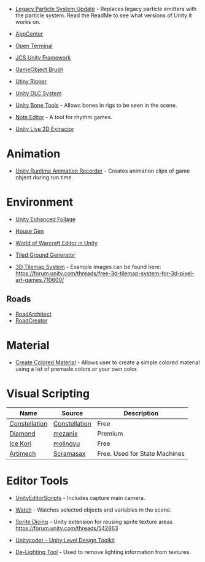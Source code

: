 
* [Legacy Particle System Update](https://github.com/zxsean/Legacy-Particle-System-Updater) - Replaces legacy particle emitters with the particle system.  Read the ReadMe to see what versions of Unity it works on.

* [AppCenter](https://github.com/microsoft/appcenter-sdk-unity)

* [Open Terminal](https://github.com/omid3098/OpenTerminal)

* [JCS Unity Framework](https://github.com/jcs090218/JCSUnity_Framework)

* [GameObject Brush](https://github.com/Kellojo/GameObject-Brush)

* [Utiny Ripper](https://github.com/mafaca/UtinyRipper)

* [Unity DLC System](https://github.com/TheLazyLemur/Unity_DLC_System)

* [Unity Bone Tools](https://github.com/ecidevilin/UnityBoneTools) - Allows bones in rigs to be seen in the scene.

* [Note Editor](https://github.com/setchi/NoteEditor) - A tool for rhythm games.

* [Unity Live 2D Extractor](https://github.com/Perfare/UnityLive2DExtractor)

# Animation

* [Unity Runtime Animation Recorder](https://github.com/newyellow/Unity-Runtime-Animation-Recorder) - Creates animation clips of game object during run time.

# Environment
* [Unity Enhanced Foilage](https://github.com/marmitaTH/unity-enhanced-foliage)

* [House Gen](https://github.com/jkarbows/HouseGen)

* [World of Warcraft Editor in Unity](https://github.com/CucFlavius/wowedit_unity)

* [Tiled Ground Generator](https://github.com/Maximetinu/Tiled-Ground-Generator)

* [3D Tilemap System](https://github.com/7StarsGames/3D-Tilemap-System) - Example images can be found here:  https://forum.unity.com/threads/free-3d-tilemap-system-for-3d-pixel-art-games.710600/

## Roads
* [RoadArchitect](https://github.com/MicroGSD/RoadArchitect)
* [RoadCreator](https://github.com/MCrafterzz/roadcreator)

# Material

* [Create Colored Material](https://github.com/Endarren/Create_Color_Material) - Allows user to create a simple colored material using a list of premade colors or your own color.

# Visual Scripting
| Name | Source | Description | 
| --- | --- | --- |
|[Constellation](https://github.com/ConstellationLanguage/Constellation)|[Constellation](https://github.com/ConstellationLanguage)| Free
|[Diamond](https://assetstore.unity.com/packages/tools/visual-scripting/diamond-visual-scripting-92738)|[mezanix](https://assetstore.unity.com/publishers/18162)| Premium
|[Ice Kori](https://github.com/molingyu/IceKori)|[molingyu](https://github.com/molingyu)|Free
|[Artimech](https://github.com/Scramasax/Artimech)|[Scramasax](https://github.com/Scramasax/)|Free.  Used for State Machines|

# Editor Tools

* [UnityEditorScripts](https://github.com/korintic/UnityEditorScripts) - Includes capture main camera.

* [Watch](https://github.com/wowbroforce/Watch) - Watches selected objects and variables in the scene.

* [Sprite Dicing](https://github.com/Elringus/SpriteDicing) - Unity extension for reusing sprite texture areas https://forum.unity.com/threads/542863

* [Unitycoder - Unity Level Design Toolkit](https://github.com/unitycoder/UnityLevelDesignToolkit)

* [De-Lighting Tool](https://github.com/Unity-Technologies/DeLightingTool) - Used to remove lighting information from textures.

